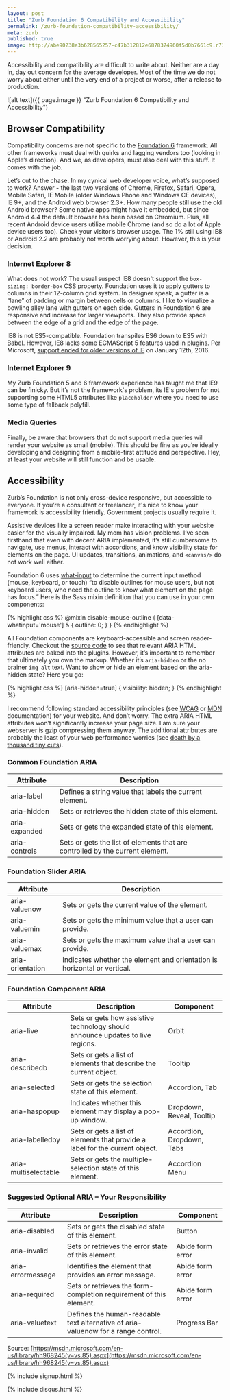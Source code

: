 ```yaml
---
layout: post
title: "Zurb Foundation 6 Compatibility and Accessibility"
permalink: /zurb-foundation-compatibility-accessibility/
meta: zurb
published: true
image: http://abe90238e3b628565257-c47b312812e6878374960f5d0b7661c9.r73.cf1.rackcdn.com/lego-guys.png
---
```

Accessibility and compatibility are difficult to write about.  Neither are a day in, day out concern for the average developer.  Most of the time we do not worry about either until the very end of a project or worse, after a release to production.

![alt text]({{ page.image }} "Zurb Foundation 6 Compatibility and Accessibility")

## Browser Compatibility

Compatibility concerns are not specific to the [Foundation 6](http://foundation.zurb.com/) framework.  All other frameworks must deal with quirks and lagging vendors too (looking in Apple’s direction).  And we, as developers, must also deal with this stuff.  It comes with the job.

Let’s cut to the chase. In my cynical web developer voice, what’s supposed to work?  Answer - the last two versions of Chrome, Firefox, Safari, Opera, Mobile Safari, IE Mobile (older Windows Phone and Windows CE devices), IE 9+, and the Android web browser 2.3+.  How many people still use the old Android browser?  Some native apps might have it embedded, but since Android 4.4 the default browser has been based on Chromium.  Plus, all recent Android device users utilize mobile Chrome (and so do a lot of Apple device users too).  Check your visitor’s browser usage.  The 1% still using IE8 or Android 2.2 are probably not worth worrying about.  However, this is your decision. 

### Internet Explorer 8

What does not work?  The usual suspect IE8 doesn't support the `box-sizing: border-box` CSS property.  Foundation uses it to apply gutters to columns in their 12-column grid system.  In designer speak, a gutter is a “lane” of padding or margin between cells or columns.  I like to visualize a bowling alley lane with gutters on each side.  Gutters in Foundation 6 are responsive and increase for larger viewports.  They also provide space between the edge of a grid and the edge of the page.

IE8 is not ES5-compatible.  Foundation transpiles ES6 down to ES5 with [Babel](https://babeljs.io/).  However, IE8 lacks some ECMAScript 5 features used in plugins.  Per Microsoft, [support ended for older versions of IE](https://www.microsoft.com/en-us/WindowsForBusiness/End-of-IE-support) on January 12th, 2016.

### Internet Explorer 9

My Zurb Foundation 5 and 6 framework experience has taught me that IE9 can be finicky.  But it’s not the framework's problem, its IE's problem for not supporting some HTML5 attributes like `placeholder` where you need to use some type of fallback polyfill.

### Media Queries

Finally, be aware that browsers that do not support media queries will render your website as small (mobile).  This should be fine as you’re ideally developing and designing from a mobile-first attitude and perspective.  Hey, at least your website will still function and be usable.

## Accessibility

Zurb’s Foundation is not only cross-device responsive, but accessible to everyone.  If you’re a consultant or freelancer, it's nice to know your framework is accessibility friendly.  Government projects usually require it.

Assistive devices like a screen reader make interacting with your website easier for the visually impaired.  My mom has vision problems.  I’ve seen firsthand that even with decent ARIA implemented, it’s still cumbersome to navigate, use menus, interact with accordions, and know visibility state for elements on the page.  UI updates, transitions, animations, and `<canvas/>` do not work well either.

Foundation 6 uses [what-input](https://github.com/ten1seven/what-input) to determine the current input method (mouse, keyboard, or touch) “to disable outlines for mouse users, but not keyboard users, who need the outline to know what element on the page has focus.”  Here is the Sass mixin definition that you can use in your own components:

{% highlight css %}
@mixin disable-mouse-outline {
  [data-whatinput='mouse'] & {
    outline: 0;
  }
}
{% endhighlight %}

All Foundation components are keyboard-accessible and screen reader-friendly.  Checkout the [source code](https://github.com/zurb/foundation-sites) to see that relevant ARIA HTML attributes are baked into the plugins.  However, it’s important to remember that ultimately you own the markup. Whether it’s `aria-hidden` or the no brainer `img alt` text.  Want to show or hide an element based on the aria-hidden state?  Here you go:

{% highlight css %}
[aria-hidden=true] {
    visibility: hidden;
}
{% endhighlight %}

I recommend following standard accessibility principles (see [WCAG](https://www.w3.org/TR/WCAG20/) or [MDN](https://developer.mozilla.org/en-US/docs/Web/Accessibility) documentation) for your website.  And don’t worry.  The extra ARIA HTML attributes won’t significantly increase your page size.  I am sure your webserver is gzip compressing them anyway.  The additional attributes are probably the least of your web performance worries (see [death by a thousand tiny cuts](/web-page-performance-death-by-a-thousand-tiny-cuts/)).

### Common Foundation ARIA

| Attribute | Description |
| --- | --- |
| aria-label | Defines a string value that labels the current element. |
| aria-hidden | Sets or retrieves the hidden state of this element. |
| aria-expanded |	Sets or gets the expanded state of this element. |
| aria-controls	| Sets or gets the list of elements that are controlled by the current element. |

### Foundation Slider ARIA

| Attribute | Description |
| --- | --- |
| aria-valuenow	| Sets or gets the current value of the element. |
| aria-valuemin	| Sets or gets the minimum value that a user can provide. |
| aria-valuemax	| Sets or gets the maximum value that a user can provide. |
| aria-orientation | Indicates whether the element and orientation is horizontal or vertical. |

### Foundation Component ARIA

| Attribute | Description | Component |
| --- | --- | --- |
| aria-live | Sets or gets how assistive technology should announce updates to live regions. | Orbit |
| aria-describedb | Sets or gets a list of elements that describe the current object. | Tooltip |
| aria-selected | Sets or gets the selection state of this element. | Accordion, Tab |
| aria-haspopup | Indicates whether this element may display a pop-up window. | Dropdown, Reveal, Tooltip |
| aria-labelledby | Sets or gets a list of elements that provide a label for the current object. | Accordion, Dropdown, Tabs |
| aria-multiselectable | Sets or gets the multiple-selection state of this element. | Accordion Menu |

### Suggested Optional ARIA – Your Responsibility

| Attribute | Description | Component |
| --- | --- | --- |
| aria-disabled | Sets or gets the disabled state of this element. | Button |
| aria-invalid | Sets or retrieves the error state of this element. | Abide form error |
| aria-errormessage | Identifies the element that provides an error message. | Abide form error |
| aria-required | Sets or retrieves the form-completion requirement of this element. | Abide form error |
| aria-valuetext | Defines the human-readable text alternative of aria-valuenow for a range control. | Progress Bar |

Source: [https://msdn.microsoft.com/en-us/library/hh968245(v=vs.85).aspx](https://msdn.microsoft.com/en-us/library/hh968245(v=vs.85).aspx)

{% include signup.html %}

{% include disqus.html %}
